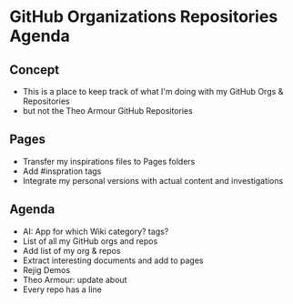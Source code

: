 # GitHub Organizations Repositories Agenda

## Concept

* This is a place to keep track of what I'm doing with my GitHub Orgs & Repositories
* but not the Theo Armour GitHub Repositories

## Pages

* Transfer my inspirations files to Pages folders
* Add #inspration tags
* Integrate my personal versions with actual content and investigations

## Agenda

* AI: App for which Wiki category? tags?
* List of all my GitHub orgs and repos
* Add list of my org & repos 
* Extract interesting documents and add to pages
* Rejig Demos
* Theo Armour: update about
* Every repo has a line
